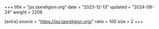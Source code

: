 +++
title = "jss.taxreligion.org"
date = "2023-12-13"
updated = "2024-08-24"
weight = 2208

[extra]
source = "https://jss.taxreligion.org/"
ratio = 100
size = 2
+++
